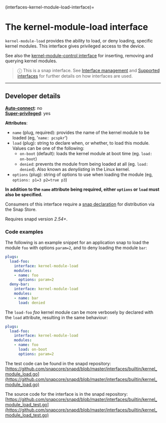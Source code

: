 (interfaces-kernel-module-load-interface)=
# The kernel-module-load interface

`kernel-module-load` provides the ability to load, or deny loading, specific kernel modules. This interface gives privileged access to the device.

See also the [kernel-module-control interface](/interfaces/kernel-module-control-interface) for inserting, removing and querying kernel modules.

> ⓘ  This is a snap interface. See [Interface management](/) and [Supported interfaces](/interfaces/index) for further details on how interfaces are used.

---

<h2 id='heading--dev-details'>Developer details </h2>

**[Auto-connect](/t/interface-management/6154#heading--auto-connections)**: no<br />
**[Super-privileged](/)**: yes</br>

**Attributes**:
  * `name` (plug, required): provides the name of the kernel module to be loaded (eg, '`name: pcspkr`')
  * `load` (plug): string to declare when, or whether, to load this module. Values can be one of the following:
     - `on-boot` (default): loads the kernel module at boot time (eg. `load: on-boot`)
     - `denied`: prevents the module from being loaded at all (eg. `load: denied`). Also known as _denylisting_ in the Linux kernel. 
  * `options` (plug): string of options to use when loading the module (eg, `options: p1=3 p2=true p3`)

**In addition to the `name` attribute being required, either `options` or `load` must also be specified.**

Consumers of this interface require a [snap declaration](/t/process-for-aliases-auto-connections-and-tracks/455/) for distribution via the Snap Store.

Requires snapd version _2.54+_. 

<h3 id='heading-code'>Code examples</h3>

The following is an example snippet for an application snap to load the module `foo` with options `param=2`, and to deny loading the module `bar`:

```yaml
plugs:
  load-foo:
    interface: kernel-module-load
    modules:
    - name: foo
      options: param=2
  deny-bar:
    interface: kernel-module-load
    modules:
    - name: bar
      load: denied
```

The `load-foo` _foo_ kernel module can be more verbosely by declared with the `load` attribute, resulting in the same behaviour:

```yaml
plugs:
  load-foo:
    interface: kernel-module-load
    modules:
    - name: foo
      load: on-boot
      options: param=2
```

The test code can be found in the snapd repository: [https://github.com/snapcore/snapd/blob/master/interfaces/builtin/kernel_module_load.go](https://github.com/snapcore/snapd/blob/master/interfaces/builtin/kernel_module_load.go)

The source code for the interface is in the snapd repository:[https://github.com/snapcore/snapd/blob/master/interfaces/builtin/kernel_module_load_test.go](https://github.com/snapcore/snapd/blob/master/interfaces/builtin/kernel_module_load_test.go)

